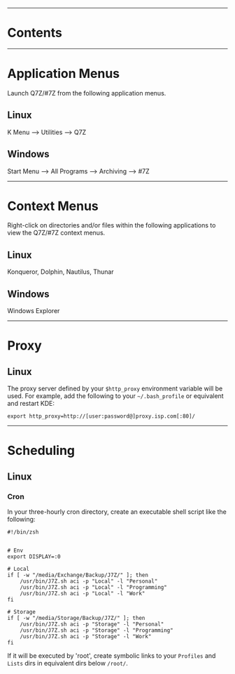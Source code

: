
---


# Contents #



---


# Application Menus #

Launch Q7Z/#7Z from the following application menus.

## Linux ##

K Menu --> Utilities --> Q7Z

## Windows ##

Start Menu --> All Programs --> Archiving --> #7Z


---


# Context Menus #

Right-click on directories and/or files within the following applications to view the Q7Z/#7Z context menus.

## Linux ##

Konqueror, Dolphin, Nautilus, Thunar

## Windows ##

Windows Explorer


---


# Proxy #

## Linux ##

The proxy server defined by your `$http_proxy` environment variable will be used.  For example, add the following to your `~/.bash_profile` or equivalent and restart KDE:

```
export http_proxy=http://[user:password@]proxy.isp.com[:80]/
```


---


# Scheduling #

## Linux ##

### Cron ###

In your three-hourly cron directory, create an executable shell script like the following:

```
#!/bin/zsh


# Env
export DISPLAY=:0

# Local
if [ -w "/media/Exchange/Backup/J7Z/" ]; then
    /usr/bin/J7Z.sh aci -p "Local" -l "Personal"
    /usr/bin/J7Z.sh aci -p "Local" -l "Programming"
    /usr/bin/J7Z.sh aci -p "Local" -l "Work"
fi

# Storage
if [ -w "/media/Storage/Backup/J7Z/" ]; then
    /usr/bin/J7Z.sh aci -p "Storage" -l "Personal"
    /usr/bin/J7Z.sh aci -p "Storage" -l "Programming"
    /usr/bin/J7Z.sh aci -p "Storage" -l "Work"
fi
```

If it will be executed by 'root', create symbolic links to your `Profiles` and `Lists` dirs in equivalent dirs below `/root/`.